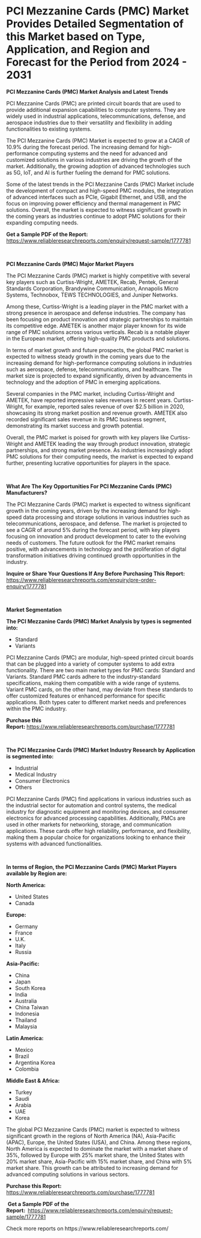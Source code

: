 <p><h1>PCI Mezzanine Cards (PMC) Market Provides Detailed Segmentation of this Market based on Type, Application, and Region and Forecast for the Period from 2024 - 2031</h1></p><p><strong>PCI Mezzanine Cards (PMC) Market Analysis and Latest Trends</strong></p>
<p><p>PCI Mezzanine Cards (PMC) are printed circuit boards that are used to provide additional expansion capabilities to computer systems. They are widely used in industrial applications, telecommunications, defense, and aerospace industries due to their versatility and flexibility in adding functionalities to existing systems.</p><p>The PCI Mezzanine Cards (PMC) Market is expected to grow at a CAGR of 10.9% during the forecast period. The increasing demand for high-performance computing systems and the need for advanced and customized solutions in various industries are driving the growth of the market. Additionally, the growing adoption of advanced technologies such as 5G, IoT, and AI is further fueling the demand for PMC solutions.</p><p>Some of the latest trends in the PCI Mezzanine Cards (PMC) Market include the development of compact and high-speed PMC modules, the integration of advanced interfaces such as PCIe, Gigabit Ethernet, and USB, and the focus on improving power efficiency and thermal management in PMC solutions. Overall, the market is expected to witness significant growth in the coming years as industries continue to adopt PMC solutions for their expanding computing needs.</p></p>
<p><strong>Get a Sample PDF of the Report:&nbsp;</strong> <a href="https://www.reliableresearchreports.com/enquiry/request-sample/1777781">https://www.reliableresearchreports.com/enquiry/request-sample/1777781</a></p>
<p>&nbsp;</p>
<p><strong>PCI Mezzanine Cards (PMC) Major Market Players</strong></p>
<p><p>The PCI Mezzanine Cards (PMC) market is highly competitive with several key players such as Curtiss-Wright, AMETEK, Recab, Pentek, General Standards Corporation, Brandywine Communication, Annapolis Micro Systems, Technobox, TEWS TECHNOLOGIES, and Juniper Networks. </p><p>Among these, Curtiss-Wright is a leading player in the PMC market with a strong presence in aerospace and defense industries. The company has been focusing on product innovation and strategic partnerships to maintain its competitive edge. AMETEK is another major player known for its wide range of PMC solutions across various verticals. Recab is a notable player in the European market, offering high-quality PMC products and solutions. </p><p>In terms of market growth and future prospects, the global PMC market is expected to witness steady growth in the coming years due to the increasing demand for high-performance computing solutions in industries such as aerospace, defense, telecommunications, and healthcare. The market size is projected to expand significantly, driven by advancements in technology and the adoption of PMC in emerging applications. </p><p>Several companies in the PMC market, including Curtiss-Wright and AMETEK, have reported impressive sales revenues in recent years. Curtiss-Wright, for example, reported sales revenue of over $2.5 billion in 2020, showcasing its strong market position and revenue growth. AMETEK also recorded significant sales revenue in its PMC business segment, demonstrating its market success and growth potential. </p><p>Overall, the PMC market is poised for growth with key players like Curtiss-Wright and AMETEK leading the way through product innovation, strategic partnerships, and strong market presence. As industries increasingly adopt PMC solutions for their computing needs, the market is expected to expand further, presenting lucrative opportunities for players in the space.</p></p>
<p>&nbsp;</p>
<p><strong>What Are The Key Opportunities For PCI Mezzanine Cards (PMC) Manufacturers?</strong></p>
<p><p>The PCI Mezzanine Cards (PMC) market is expected to witness significant growth in the coming years, driven by the increasing demand for high-speed data processing and storage solutions in various industries such as telecommunications, aerospace, and defense. The market is projected to see a CAGR of around 5% during the forecast period, with key players focusing on innovation and product development to cater to the evolving needs of customers. The future outlook for the PMC market remains positive, with advancements in technology and the proliferation of digital transformation initiatives driving continued growth opportunities in the industry.</p></p>
<p><strong>Inquire or Share Your Questions If Any Before Purchasing This Report:</strong> <a href="https://www.reliableresearchreports.com/enquiry/pre-order-enquiry/1777781">https://www.reliableresearchreports.com/enquiry/pre-order-enquiry/1777781</a></p>
<p>&nbsp;</p>
<p><strong>Market Segmentation</strong></p>
<p><strong>The PCI Mezzanine Cards (PMC) Market Analysis by types is segmented into:</strong></p>
<p><ul><li>Standard</li><li>Variants</li></ul></p>
<p><p>PCI Mezzanine Cards (PMC) are modular, high-speed printed circuit boards that can be plugged into a variety of computer systems to add extra functionality. There are two main market types for PMC cards: Standard and Variants. Standard PMC cards adhere to the industry-standard specifications, making them compatible with a wide range of systems. Variant PMC cards, on the other hand, may deviate from these standards to offer customized features or enhanced performance for specific applications. Both types cater to different market needs and preferences within the PMC industry.</p></p>
<p><strong>Purchase this Report:&nbsp;</strong><a href="https://www.reliableresearchreports.com/purchase/1777781">https://www.reliableresearchreports.com/purchase/1777781</a></p>
<p>&nbsp;</p>
<p><strong>The PCI Mezzanine Cards (PMC) Market Industry Research by Application is segmented into:</strong></p>
<p><ul><li>Industrial</li><li>Medical Industry</li><li>Consumer Electronics</li><li>Others</li></ul></p>
<p><p>PCI Mezzanine Cards (PMC) find applications in various industries such as the industrial sector for automation and control systems, the medical industry for diagnostic equipment and monitoring devices, and consumer electronics for advanced processing capabilities. Additionally, PMCs are used in other markets for networking, storage, and communication applications. These cards offer high reliability, performance, and flexibility, making them a popular choice for organizations looking to enhance their systems with advanced functionalities.</p></p>
<p>&nbsp;</p>
<p><strong>In terms of Region, the PCI Mezzanine Cards (PMC) Market Players available by Region are:</strong></p>
<p>
    <p> <strong> North America: </strong>
        <ul>
            <li>United States</li>
            <li>Canada</li>
        </ul>
        </p> 
    <p> <strong> Europe: </strong>
        <ul>
            <li>Germany</li>
            <li>France</li>
            <li>U.K.</li>
            <li>Italy</li>
            <li>Russia</li>
        </ul>
        </p> 
    <p> <strong> Asia-Pacific: </strong>
        <ul>
            <li>China</li>
            <li>Japan</li>
            <li>South Korea</li>
            <li>India</li>
            <li>Australia</li>
            <li>China Taiwan</li>
            <li>Indonesia</li>
            <li>Thailand</li>
            <li>Malaysia</li>
        </ul>
        </p> 
    <p> <strong> Latin America: </strong>
        <ul>
            <li>Mexico</li>
            <li>Brazil</li>
            <li>Argentina Korea</li>
            <li>Colombia</li>
        </ul>
        </p> 
    <p> <strong> Middle East & Africa: </strong>
        <ul>
            <li>Turkey</li>
            <li>Saudi</li>
            <li>Arabia</li>
            <li>UAE</li>
            <li>Korea</li>
        </ul>
    </p>
    </p>
<p><p>The global PCI Mezzanine Cards (PMC) market is expected to witness significant growth in the regions of North America (NA), Asia-Pacific (APAC), Europe, the United States (USA), and China. Among these regions, North America is expected to dominate the market with a market share of 35%, followed by Europe with 25% market share, the United States with 20% market share, Asia-Pacific with 15% market share, and China with 5% market share. This growth can be attributed to increasing demand for advanced computing solutions in various sectors.</p></p>
<p><strong>Purchase this Report: </strong><a href="https://www.reliableresearchreports.com/purchase/1777781">https://www.reliableresearchreports.com/purchase/1777781</a></p>
<p>&nbsp;<strong>Get a Sample PDF of the Report:&nbsp;&nbsp;</strong><a href="https://www.reliableresearchreports.com/enquiry/request-sample/1777781">https://www.reliableresearchreports.com/enquiry/request-sample/1777781</a></p>
<p><strong></strong></p>
<p>Check more reports on https://www.reliableresearchreports.com/</p>